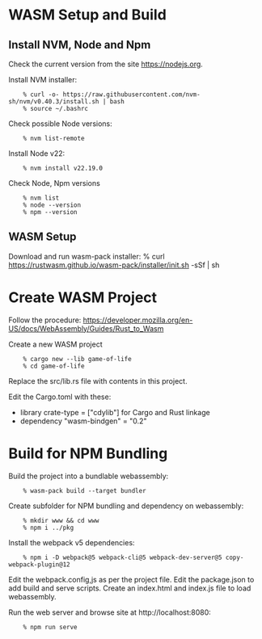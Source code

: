 # WASM Setup and Build

## Install NVM, Node and Npm
Check the current version from the site https://nodejs.org.

Install NVM installer:
```
	% curl -o- https://raw.githubusercontent.com/nvm-sh/nvm/v0.40.3/install.sh | bash
	% source ~/.bashrc
```
Check possible Node versions:
```
	% nvm list-remote
```
Install Node v22:
```
	% nvm install v22.19.0
```

Check Node, Npm versions
```
	% nvm list
	% node --version
	% npm --version
```

## WASM Setup
Download and run wasm-pack installer:
	% curl https://rustwasm.github.io/wasm-pack/installer/init.sh -sSf | sh


# Create WASM Project
Follow the procedure: https://developer.mozilla.org/en-US/docs/WebAssembly/Guides/Rust_to_Wasm

Create a new WASM project
```
    % cargo new --lib game-of-life
    % cd game-of-life
```

Replace the src/lib.rs file with contents in this project.

Edit the Cargo.toml with these:
- library crate-type = ["cdylib"] for Cargo and Rust linkage
- dependency "wasm-bindgen" = "0.2"

# Build for NPM Bundling
Build the project into a bundlable webassembly:
```
    % wasm-pack build --target bundler
```

Create subfolder for NPM bundling and dependency on webassembly:
```
    % mkdir www && cd www
    % npm i ../pkg
```

Install the webpack v5 dependencies:
```
    % npm i -D webpack@5 webpack-cli@5 webpack-dev-server@5 copy-webpack-plugin@12
```

Edit the webpack.config,js as per the project file.
Edit the package.json to add build and serve scripts.
Create an index.html and index.js file to load webassembly.

Run the web server and browse site at http://localhost:8080:
```
    % npm run serve
```